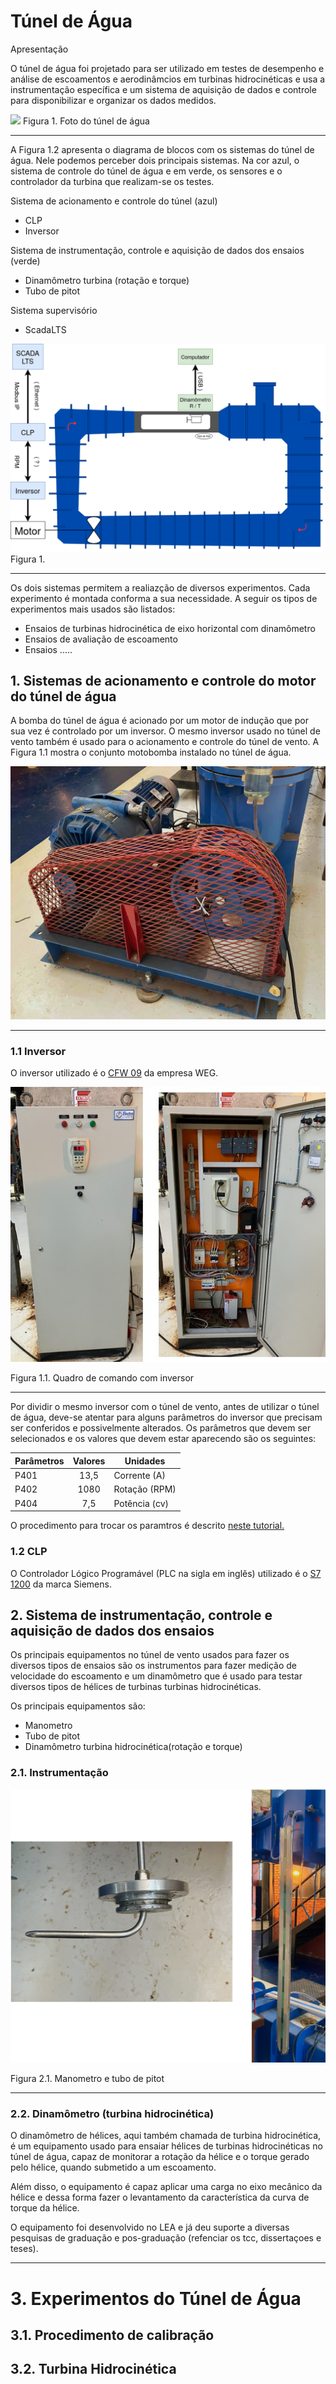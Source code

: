 # Túnel de Água

Apresentação

O túnel de água foi projetado para ser utilizado em testes de desempenho e análise de escoamentos e aerodinâmcios em turbinas hidrocinéticas e usa a instrumentação específica e um sistema de aquisição de dados e controle para disponibilizar e organizar os dados medidos.

![](./Imagens/tunel_de_agua.jpg)
Figura 1. Foto do túnel de água
___


A Figura 1.2 apresenta o diagrama de blocos com os sistemas do túnel de água. Nele podemos perceber dois principais sistemas. Na cor azul, o sistema de controle do túnel de água e em verde, os sensores e o controlador da turbina que realizam-se os testes.


Sistema de acionamento e controle do túnel (azul)

* CLP
* Inversor

Sistema de instrumentação, controle e aquisição de dados dos ensaios (verde)

* Dinamômetro turbina (rotação e torque)
* Tubo de pitot


Sistema supervisório
 
* ScadaLTS


![](./Imagens/diagrama_tunel_agua.png)
Figura 1.
___


Os dois sistemas permitem a realiazção de diversos experimentos. Cada experimento é montada conforma a sua necessidade. 
A seguir os tipos de experimentos mais usados são listados: 

* Ensaios de turbinas hidrocinética de eixo horizontal com dinamômetro
* Ensaios de avaliação de escoamento
* Ensaios .....


## 1. Sistemas de acionamento e controle do motor do túnel de água 

A bomba do túnel de água é acionado por um motor de indução que por sua vez é controlado por um inversor. O mesmo inversor usado no túnel de vento também é usado para o acionamento e controle do túnel de vento.
A Figura 1.1 mostra o conjunto motobomba instalado no túnel de água.


![](Imagens/foto_motor_bomba.jpg)
___





### 1.1 Inversor

O inversor utilizado é o [CFW 09](../Manuais/inversor.pdf) da empresa WEG.


![](Imagens/quadro_inversor.jpg)

Figura 1.1. Quadro de comando com inversor
___

Por dividir o mesmo inversor com o túnel de vento, antes de utilizar o túnel de água, deve-se atentar para alguns parâmetros do inversor que precisam ser conferidos e possivelmente alterados. Os parâmetros que devem ser selecionados e os valores que devem estar aparecendo são os seguintes:

| Parâmetros | Valores |   Unidades    |
|------------|:-------:|---------------|
|    P401    |  13,5   | Corrente (A)  |
|    P402    |  1080   | Rotação  (RPM)|
|    P404    |   7,5   | Potência (cv) |

O procedimento para trocar os paramtros é descrito [neste tutorial.]() 
 
### 1.2 CLP

O Controlador Lógico Programável (PLC na sigla em inglês) utilizado é o [S7 1200](../Manuais/s71200_system_manual_en-US_en-US.pdf) da marca Siemens.


## 2. Sistema de instrumentação, controle e aquisição de dados dos ensaios


Os principais equipamentos no túnel de vento usados para fazer os diversos tipos de ensaios são os instrumentos para fazer medição de velocidade do escoamento e um dinamômetro que é usado para testar diversos tipos de hélices de turbinas turbinas hidrocinéticas.

Os principais equipamentos são: 


* Manometro
* Tubo de pitot
* Dinamômetro turbina hidrocinética(rotação e torque)


### 2.1. Instrumentação 


![](./Imagens/manometro_pitot.png)

Figura 2.1. Manometro e tubo de pitot
___






### 2.2. Dinamômetro (turbina hidrocinética)


O dinamômetro de hélices, aqui também chamada de turbina hidrocinética, é um equipamento usado para ensaiar hélices de turbinas hidrocinéticas no túnel de água, capaz de monitorar a rotação da hélice e o torque gerado pelo hélice, quando submetido a um escoamento. 

Além disso, o equipamento é capaz aplicar uma carga no eixo mecânico da hélice e dessa forma fazer o levantamento da característica da curva de torque da hélice. 

O equipamento foi desenvolvido no LEA e já deu suporte a diversas pesquisas de graduação e pos-graduação (refenciar os tcc, dissertaçoes e teses).

---
# 3. Experimentos do Túnel de Água

## 3.1. Procedimento de calibração

## 3.2. Turbina Hidrocinética

